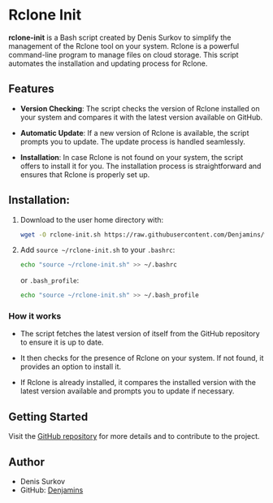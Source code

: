 # Rclone Init

**rclone-init** is a Bash script created by Denis Surkov to simplify the management of the Rclone tool on your system. Rclone is a powerful command-line program to manage files on cloud storage. This script automates the installation and updating process for Rclone.

## Features

- **Version Checking**: The script checks the version of Rclone installed on your system and compares it with the latest version available on GitHub.

- **Automatic Update**: If a new version of Rclone is available, the script prompts you to update. The update process is handled seamlessly.

- **Installation**: In case Rclone is not found on your system, the script offers to install it for you. The installation process is straightforward and ensures that Rclone is properly set up.

## Installation:
1. Download to the user home directory with:
   ```bash
   wget -O rclone-init.sh https://raw.githubusercontent.com/Denjamins/wp-cli-init/main/rclone-init.sh
   ```
2. Add `source ~/rclone-init.sh` to your `.bashrc`:
   ```bash
   echo "source ~/rclone-init.sh" >> ~/.bashrc
   ```
   or `.bash_profile`:
   ```bash
   echo "source ~/rclone-init.sh" >> ~/.bash_profile
   ```

### How it works

- The script fetches the latest version of itself from the GitHub repository to ensure it is up to date.

- It then checks for the presence of Rclone on your system. If not found, it provides an option to install it.

- If Rclone is already installed, it compares the installed version with the latest version available and prompts you to update if necessary.

## Getting Started

Visit the [GitHub repository](https://github.com/Denjamins/rclone-init) for more details and to contribute to the project.

## Author

- Denis Surkov
- GitHub: [Denjamins](https://github.com/Denjamins)
